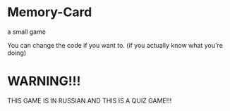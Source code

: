 # Memory-Card

a small game

You can change the code if you want to. (if you actually know what you're doing)

# WARNING!!!
THIS GAME IS IN RUSSIAN AND THIS IS A QUIZ GAME!!!
